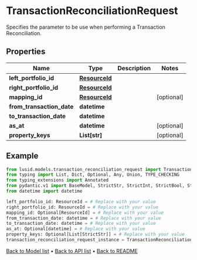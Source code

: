# TransactionReconciliationRequest

Specifies the parameter to be use when performing a Transaction Reconciliation.
## Properties
Name | Type | Description | Notes
------------ | ------------- | ------------- | -------------
**left_portfolio_id** | [**ResourceId**](ResourceId.md) |  | 
**right_portfolio_id** | [**ResourceId**](ResourceId.md) |  | 
**mapping_id** | [**ResourceId**](ResourceId.md) |  | [optional] 
**from_transaction_date** | **datetime** |  | 
**to_transaction_date** | **datetime** |  | 
**as_at** | **datetime** |  | [optional] 
**property_keys** | **List[str]** |  | [optional] 
## Example

```python
from lusid.models.transaction_reconciliation_request import TransactionReconciliationRequest
from typing import List, Dict, Optional, Any, Union, TYPE_CHECKING
from typing_extensions import Annotated
from pydantic.v1 import BaseModel, StrictStr, StrictInt, StrictBool, StrictFloat, StrictBytes, Field, validator, ValidationError, conlist, constr
from datetime import datetime

left_portfolio_id: ResourceId = # Replace with your value
right_portfolio_id: ResourceId = # Replace with your value
mapping_id: Optional[ResourceId] = # Replace with your value
from_transaction_date: datetime = # Replace with your value
to_transaction_date: datetime = # Replace with your value
as_at: Optional[datetime] = # Replace with your value
property_keys: Optional[List[StrictStr]] = # Replace with your value
transaction_reconciliation_request_instance = TransactionReconciliationRequest(left_portfolio_id=left_portfolio_id, right_portfolio_id=right_portfolio_id, mapping_id=mapping_id, from_transaction_date=from_transaction_date, to_transaction_date=to_transaction_date, as_at=as_at, property_keys=property_keys)

```

[Back to Model list](../README.md#documentation-for-models) &#8226; [Back to API list](../README.md#documentation-for-api-endpoints) &#8226; [Back to README](../README.md)

